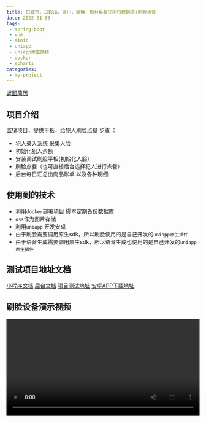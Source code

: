 ```yaml
---
title: 白城市，马鞍山，淄川，淄博，桓台县看守所钱款顾送+刷脸点餐
date: 2022-01-03
tags:
 - spring-boot
 - vue
 - minio
 - uniapp
 - uniapp原生插件
 - docker
 - echarts
categories:
 - my-project
---
```


[返回简历](../other/my.md)
## 项目介绍
监狱项目，提供平板，给犯人刷脸点餐
步骤 ：
- 犯人录入系统 采集人脸
- 初始化犯人余额
- 安装调试刷脸平板(初始化人脸)
- 刷脸点餐（也可直接后台选择犯人进行点餐）
- 后台每日汇总出商品账单 以及各种明细
## 使用到的技术 
- 利用`docker`部署项目 脚本定期备份数据库
- `oss`作为图片存储
- 利用`uniapp` 开发安卓
- 由于刷脸需要调用原生sdk，所以刷脸使用的是自己开发的`uniapp原生插件`
- 由于语音生成需要调用原生sdk，所以语音生成也使用的是自己开发的`uniapp原生插件`
## 测试项目地址文档
[小程序文档](https://doc.icbcyct.com/)
[后台文档](https://doc.yourtools.icu/)
[项目测试地址](https://yunyusuo.yourtools.icu/)
[安卓APP下载地址](https://vkceyugu.cdn.bspapp.com/VKCEYUGU-ce2a3b14-ff17-44c7-a7e1-c5704a867607/b22b512a-9124-4d9d-9d6f-643442867575.apk)

## 刷脸设备演示视频
<video style="width: 100%" controls src="./file/prison.mp4"/>

<video style="width: 100%" controls src="./file/prison1.mp4"/>

<video style="width: 100%" controls src="./file/prison2.mp4"/>





